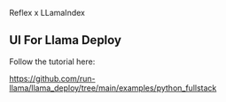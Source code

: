 Reflex x LLamaIndex

## UI For Llama Deploy

Follow the tutorial here:

https://github.com/run-llama/llama_deploy/tree/main/examples/python_fullstack

